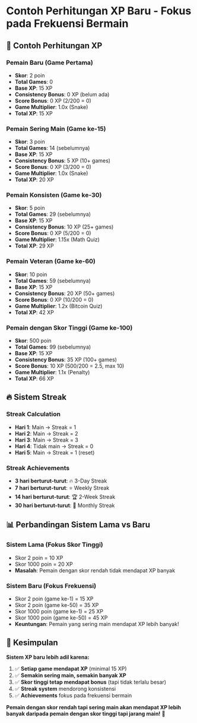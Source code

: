 # Contoh Perhitungan XP Baru - Fokus pada Frekuensi Bermain

## 🎯 **Contoh Perhitungan XP**

### **Pemain Baru (Game Pertama)**
- **Skor**: 2 poin
- **Total Games**: 0
- **Base XP**: 15 XP
- **Consistency Bonus**: 0 XP (belum ada)
- **Score Bonus**: 0 XP (2/200 = 0)
- **Game Multiplier**: 1.0x (Snake)
- **Total XP**: 15 XP

### **Pemain Sering Main (Game ke-15)**
- **Skor**: 3 poin
- **Total Games**: 14 (sebelumnya)
- **Base XP**: 15 XP
- **Consistency Bonus**: 5 XP (10+ games)
- **Score Bonus**: 0 XP (3/200 = 0)
- **Game Multiplier**: 1.0x (Snake)
- **Total XP**: 20 XP

### **Pemain Konsisten (Game ke-30)**
- **Skor**: 5 poin
- **Total Games**: 29 (sebelumnya)
- **Base XP**: 15 XP
- **Consistency Bonus**: 10 XP (25+ games)
- **Score Bonus**: 0 XP (5/200 = 0)
- **Game Multiplier**: 1.15x (Math Quiz)
- **Total XP**: 29 XP

### **Pemain Veteran (Game ke-60)**
- **Skor**: 10 poin
- **Total Games**: 59 (sebelumnya)
- **Base XP**: 15 XP
- **Consistency Bonus**: 20 XP (50+ games)
- **Score Bonus**: 0 XP (10/200 = 0)
- **Game Multiplier**: 1.2x (Bitcoin Quiz)
- **Total XP**: 42 XP

### **Pemain dengan Skor Tinggi (Game ke-100)**
- **Skor**: 500 poin
- **Total Games**: 99 (sebelumnya)
- **Base XP**: 15 XP
- **Consistency Bonus**: 35 XP (100+ games)
- **Score Bonus**: 10 XP (500/200 = 2.5, max 10)
- **Game Multiplier**: 1.1x (Penalty)
- **Total XP**: 66 XP

## 🔥 **Sistem Streak**

### **Streak Calculation**
- **Hari 1**: Main → Streak = 1
- **Hari 2**: Main → Streak = 2
- **Hari 3**: Main → Streak = 3
- **Hari 4**: Tidak main → Streak = 0
- **Hari 5**: Main → Streak = 1 (reset)

### **Streak Achievements**
- **3 hari berturut-turut**: 🔥 3-Day Streak
- **7 hari berturut-turut**: ⭐ Weekly Streak
- **14 hari berturut-turut**: 🏆 2-Week Streak
- **30 hari berturut-turut**: 👑 Monthly Streak

## 📊 **Perbandingan Sistem Lama vs Baru**

### **Sistem Lama (Fokus Skor Tinggi)**
- Skor 2 poin = 10 XP
- Skor 1000 poin = 20 XP
- **Masalah**: Pemain dengan skor rendah tidak mendapat XP banyak

### **Sistem Baru (Fokus Frekuensi)**
- Skor 2 poin (game ke-1) = 15 XP
- Skor 2 poin (game ke-50) = 35 XP
- Skor 1000 poin (game ke-1) = 25 XP
- Skor 1000 poin (game ke-50) = 45 XP
- **Keuntungan**: Pemain yang sering main mendapat XP lebih banyak!

## 🎯 **Kesimpulan**

**Sistem XP baru lebih adil karena:**
1. ✅ **Setiap game mendapat XP** (minimal 15 XP)
2. ✅ **Semakin sering main, semakin banyak XP**
3. ✅ **Skor tinggi tetap mendapat bonus** (tapi tidak terlalu besar)
4. ✅ **Streak system** mendorong konsistensi
5. ✅ **Achievements** fokus pada frekuensi bermain

**Pemain dengan skor rendah tapi sering main akan mendapat XP lebih banyak daripada pemain dengan skor tinggi tapi jarang main!** 🎉


